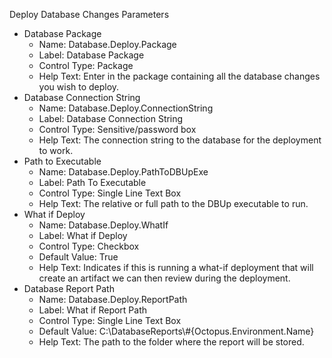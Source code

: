 Deploy Database Changes Parameters

- Database Package
    - Name: Database.Deploy.Package
    - Label: Database Package
    - Control Type: Package
    - Help Text: Enter in the package containing all the database changes you wish to deploy.
- Database Connection String
    - Name: Database.Deploy.ConnectionString
    - Label: Database Connection String
    - Control Type: Sensitive/password box
    - Help Text: The connection string to the database for the deployment to work.
- Path to Executable
    - Name: Database.Deploy.PathToDBUpExe
    - Label: Path To Executable
    - Control Type: Single Line Text Box
    - Help Text: The relative or full path to the DBUp executable to run.
- What if Deploy
    - Name: Database.Deploy.WhatIf
    - Label: What if Deploy
    - Control Type: Checkbox
    - Default Value: True
    - Help Text: Indicates if this is running a what-if deployment that will create an artifact we can then review during the deployment.
- Database Report Path
    - Name: Database.Deploy.ReportPath
    - Label: What if Report Path
    - Control Type: Single Line Text Box
    - Default Value: C:\DatabaseReports\\#{Octopus.Environment.Name}
    - Help Text: The path to the folder where the report will be stored.